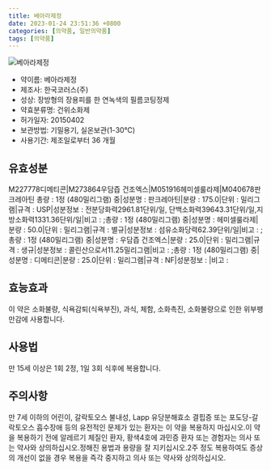```yaml
---
title: 베아라제정
date: 2023-01-24 23:51:36 +0800
categories: [의약품, 일반의약품]
tags: [의약품]
---
```

![베아라제정](https://nedrug.mfds.go.kr/pbp/cmn/itemImageDownload/1N7lFt9NAo9)

- 약이름: 베아라제정
- 제조사: 한국코러스(주)
- 성상: 장방형의 장용피를 한 연녹색의 필름코팅정제
- 약효분류명: 건위소화제
- 허가일자: 20150402
- 보관방법: 기밀용기, 실온보관(1-30℃)
- 사용기간: 제조일로부터 36 개월
## 유효성분
M227778디메티콘|M273864우담즙 건조엑스|M051916헤미셀룰라제|M040678판크레아틴
총량 : 1정 (480밀리그램) 중|성분명 : 판크레아틴|분량 : 175.0|단위 : 밀리그램|규격 : USP|성분정보 : 전분당화력2961.81단위/일, 단백소화력39643.31단위/일,지방소화력1331.36단위/일|비고 : ;총량 : 1정 (480밀리그램) 중|성분명 : 헤미셀룰라제|분량 : 50.0|단위 : 밀리그램|규격 : 별규|성분정보 : 섬유소화당력62.39단위/일|비고 : ;총량 : 1정 (480밀리그램) 중|성분명 : 우담즙 건조엑스|분량 : 25.0|단위 : 밀리그램|규격 : 생규|성분정보 : 콜린산으로서11.25밀리그램|비고 : ;총량 : 1정 (480밀리그램) 중|성분명 : 디메티콘|분량 : 25.0|단위 : 밀리그램|규격 : NF|성분정보 : |비고 :
## 효능효과
이 약은 소화불량, 식욕감퇴(식욕부진), 과식, 체함, 소화촉진, 소화불량으로 인한 위부팽만감에 사용합니다.
## 사용법
만 15세 이상은 1회 2정, 1일 3회 식후에 복용합니다.
## 주의사항
만 7세 이하의 어린이, 갈락토오스 불내성, Lapp 유당분해효소 결핍증 또는 포도당-갈락토오스 흡수장애 등의 유전적인 문제가 있는 환자는 이 약을 복용하지 마십시오.이 약을 복용하기 전에 알레르기 체질인 환자, 황색4호에 과민증 환자 또는 경험자는 의사 또는 약사와 상의하십시오.정해진 용법과 용량을 잘 지키십시오.2주 정도 복용하여도 증상의 개선이 없을 경우 복용을 즉각 중지하고 의사 또는 약사와 상의하십시오.
